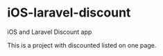 # iOS-laravel-discount 
 iOS and Laravel Discount app

This is a project with discounted listed on one page.

